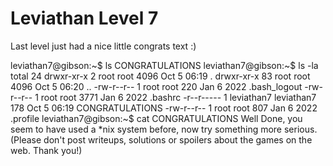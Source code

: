# Leviathan Level 7


Last level just had a nice little congrats text :) 

leviathan7@gibson:~$ ls
CONGRATULATIONS
leviathan7@gibson:~$ ls -la
total 24
drwxr-xr-x  2 root       root       4096 Oct  5 06:19 .
drwxr-xr-x 83 root       root       4096 Oct  5 06:20 ..
-rw-r--r--  1 root       root        220 Jan  6  2022 .bash_logout
-rw-r--r--  1 root       root       3771 Jan  6  2022 .bashrc
-r--r-----  1 leviathan7 leviathan7  178 Oct  5 06:19 CONGRATULATIONS
-rw-r--r--  1 root       root        807 Jan  6  2022 .profile
leviathan7@gibson:~$ cat CONGRATULATIONS 
Well Done, you seem to have used a *nix system before, now try something more serious.
(Please don't post writeups, solutions or spoilers about the games on the web. Thank you!)
